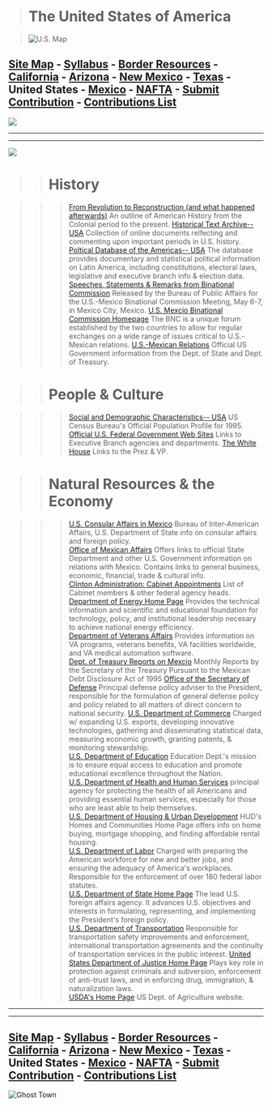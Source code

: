 > # The United States of America

>

> ![U.S. Map](../Images/statescolormap.gif)

[Site Map](../default.html) \- [Syllabus](../syllabus.html) \- [Border
Resources](../resources.html) \- [California](california.html) \-
[Arizona](arizona.html) \- [New Mexico](newmexico.html) \- [Texas](texas.html)
\- United States - [Mexico](mexico.html) \- [NAFTA](nafta.html) \- [Submit
Contribution](../Addlink/submit.html) \- [Contributions
List](../Addlink/contributions.html)  
---  
  
![](../Images/USAflag.gif)

* * *

* * *

![](../Images/beige-uconst.gif)

> > # History

>>

>>> [From Revolution to Reconstruction (and what happened
afterwards)](http://grid.let.rug.nl/~welling/usa/usa.htm)     An outline of
American History from the Colonial period to the present. [Historical Text
Archive--USA](http://www.msstate.edu/Archives/History/USA/usa.html)
Collection of online documents relfecting and commenting upon important
periods in U.S. history. [Poltical Database of the Americas--
USA](http://www.georgetown.edu/LatAmerPolitical/Countries/usa.html)     The
database provides documentary and statistical political information on Latin
America, including constitutions, electoral laws, legislative and executive
branch info & election data. [Speeches, Statements & Remarks from Binational
Commission](http://www.state.gov/www/regions/ara/speeches.html)     Released
by the Bureau of Public Affairs for the U.S.-Mexico Binational Commission
Meeting, May 6-7, in Mexico City, Mexico. [U.S. Mexcio Binational Commission
Homepage](http://www.state.gov/www/regions/ara/us_mexico_binational.html)
The BNC is a unique forum established by the two countries to allow for
regular exchanges on a wide range of issues critical to U.S.-Mexican
relations. [U.S.-Mexican
Relations](http://www.state.gov/www/regions/ara/usmex.html)     Official US
Government information from the Dept. of State and Dept. of Treasury.  
>

>>

>> # People & Culture

>>

>>> [Social and Demographic Characteristics--
USA](http://www.census.gov/population/www/socdemo/socdemo.html)     US Census
Bureau's Official Population Profile for 1995.  
>  [Official U.S. Federal Government Web
Sites](http://lcweb.loc.gov/global/executive/fed.html)     Links to Executive
Branch agencies and departments.       [The White
House](http://www.whitehouse.gov/WH/Welcome.html)     Links to the Prez & VP.  
>

>>

>> # Natural Resources & the Economy

>>

>>> [U.S. Consular Affairs in
Mexico](http://www.state.gov/www/regions/ara/bgnpage.html)     Bureau of
Inter-American Affairs, U.S. Department of State info on consular affairs and
foreign policy.  
>  [Office of Mexican
Affairs](http://www.state.gov/www/regions/ara/Mexico.html)     Offers links to
official State Department and other U.S. Government information on relations
with Mexico. Contains links to general business, economic, financial, trade &
cultural info.  
>  [Clinton Administration: Cabinet
Appointments](http://www.georgetown.edu/LatAmerPolitical/Executive/USA/clinton96.html)
List of Cabinet members & other federal agency heads.  
>  [Department of Energy Home Page](http://www.doe.gov/)     Provides the
technical information and scientific and educational foundation for
technology, policy, and institutional leadership necesary to achieve national
energy efficiency.  
>  [Department of Veterans Affairs](http://www.va.gov/)     Provides
information on VA programs, veterans benefits, VA facilities worldwide, and VA
medical automation software.  
>  [Dept. of Treasury Reports on
Mexcio](http://www.ustreas.gov/treasury/mexico/toc.html)     Monthly Reports
by the Secretary of the Treasury Pursuant to the Mexican Debt Disclosure Act
of 1995       [Office of the Secretary of
Defense](http://www.dtic.dla.mil/defenselink/osd/)     Principal defense
policy adviser to the President, responsible for the formulation of general
defense policy and policy related to all matters of direct concern to national
security.       [U.S. Department of Commerce](http://www.doc.gov/)     Charged
w/ expanding U.S. exports, developing innovative technologies, gathering and
disseminating statistical data, measuring economic growth, granting patents, &
monitoring stewardship.  
>  [U.S. Department of Education](http://www.ed.gov/)     Education Dept.'s
mission is to ensure equal access to education and promote educational
excellence throughout the Nation.  
>  [U.S. Department of Health and Human Services](http://www.os.dhhs.gov/)
principal agency for protecting the health of all Americans and providing
essential human services, especially for those who are least able to help
themselves.  
>  [U.S. Department of Housing & Urban Development](http://www.hud.gov/)
HUD's Homes and Communities Home Page offers info on home buying, mortgage
shopping, and finding affordable rental housing.  
>  [U.S. Department of Labor](http://www.dol.gov/)     Charged with preparing
the American workforce for new and better jobs, and ensuring the adequacy of
America's workplaces. Responsible for the enforcement of over 180 federal
labor statutes.  
>  [U.S. Department of State Home Page](http://www.state.gov/)     The lead
U.S. foreign affairs agency. It advances U.S. objectives and interests in
formulating, representing, and implementing the President's foreign policy.  
>  [U.S. Department of Transportation](http://www.dot.gov/)     Responsible
for transportation safety improvements and enforcement, international
transportation agreements and the continuity of transportation services in the
public interest.       [United States Department of Justice Home
Page](http://www.usdoj.gov/)     Plays key role in protection against
criminals and subversion, enforcement of anti-trust laws, and in enforcing
drug, immigration, & naturalization laws.  
>  [USDA's Home Page](http://www.usda.gov/)     US Dept. of Agriculture
website.

* * *

* * *

[Site Map](../default.html) \- [Syllabus](../syllabus.html) \- [Border
Resources](../resources.html) \- [California](california.html) \-
[Arizona](arizona.html) \- [New Mexico](newmexico.html) \- [Texas](texas.html)
\- United States - [Mexico](mexico.html) \- [NAFTA](nafta.html) \- [Submit
Contribution](../Addlink/submit.html) \- [Contributions
List](../Addlink/contributions.html)  
---  
  
![Ghost Town](../Images/GhostTown.gif)


